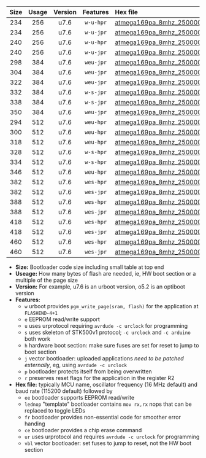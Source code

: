|Size|Usage|Version|Features|Hex file|
|:-:|:-:|:-:|:-:|:--|
|234|256|u7.6|`w-u-hpr`|[atmega169pa_8mhz_250000bps_ur.hex](https://raw.githubusercontent.com/stefanrueger/urboot/main//atmega169pa_8mhz_250000bps_ur.hex)|
|234|256|u7.6|`w-u-jpr`|[atmega169pa_8mhz_250000bps_ur_vbl.hex](https://raw.githubusercontent.com/stefanrueger/urboot/main//atmega169pa_8mhz_250000bps_ur_vbl.hex)|
|240|256|u7.6|`w-u-hpr`|[atmega169pa_8mhz_250000bps_lednop_ur.hex](https://raw.githubusercontent.com/stefanrueger/urboot/main//atmega169pa_8mhz_250000bps_lednop_ur.hex)|
|240|256|u7.6|`w-u-jpr`|[atmega169pa_8mhz_250000bps_lednop_ur_vbl.hex](https://raw.githubusercontent.com/stefanrueger/urboot/main//atmega169pa_8mhz_250000bps_lednop_ur_vbl.hex)|
|298|384|u7.6|`weu-jpr`|[atmega169pa_8mhz_250000bps_ee_ur_vbl.hex](https://raw.githubusercontent.com/stefanrueger/urboot/main//atmega169pa_8mhz_250000bps_ee_ur_vbl.hex)|
|304|384|u7.6|`weu-jpr`|[atmega169pa_8mhz_250000bps_ee_lednop_ur_vbl.hex](https://raw.githubusercontent.com/stefanrueger/urboot/main//atmega169pa_8mhz_250000bps_ee_lednop_ur_vbl.hex)|
|322|384|u7.6|`weu-jpr`|[atmega169pa_8mhz_250000bps_ee_lednop_fr_ur_vbl.hex](https://raw.githubusercontent.com/stefanrueger/urboot/main//atmega169pa_8mhz_250000bps_ee_lednop_fr_ur_vbl.hex)|
|332|384|u7.6|`w-s-jpr`|[atmega169pa_8mhz_250000bps_vbl.hex](https://raw.githubusercontent.com/stefanrueger/urboot/main//atmega169pa_8mhz_250000bps_vbl.hex)|
|338|384|u7.6|`w-s-jpr`|[atmega169pa_8mhz_250000bps_lednop_vbl.hex](https://raw.githubusercontent.com/stefanrueger/urboot/main//atmega169pa_8mhz_250000bps_lednop_vbl.hex)|
|350|384|u7.6|`weu-jpr`|[atmega169pa_8mhz_250000bps_ee_lednop_fr_ce_ur_vbl.hex](https://raw.githubusercontent.com/stefanrueger/urboot/main//atmega169pa_8mhz_250000bps_ee_lednop_fr_ce_ur_vbl.hex)|
|294|512|u7.6|`weu-hpr`|[atmega169pa_8mhz_250000bps_ee_ur.hex](https://raw.githubusercontent.com/stefanrueger/urboot/main//atmega169pa_8mhz_250000bps_ee_ur.hex)|
|300|512|u7.6|`weu-hpr`|[atmega169pa_8mhz_250000bps_ee_lednop_ur.hex](https://raw.githubusercontent.com/stefanrueger/urboot/main//atmega169pa_8mhz_250000bps_ee_lednop_ur.hex)|
|318|512|u7.6|`weu-hpr`|[atmega169pa_8mhz_250000bps_ee_lednop_fr_ur.hex](https://raw.githubusercontent.com/stefanrueger/urboot/main//atmega169pa_8mhz_250000bps_ee_lednop_fr_ur.hex)|
|328|512|u7.6|`w-s-hpr`|[atmega169pa_8mhz_250000bps.hex](https://raw.githubusercontent.com/stefanrueger/urboot/main//atmega169pa_8mhz_250000bps.hex)|
|334|512|u7.6|`w-s-hpr`|[atmega169pa_8mhz_250000bps_lednop.hex](https://raw.githubusercontent.com/stefanrueger/urboot/main//atmega169pa_8mhz_250000bps_lednop.hex)|
|346|512|u7.6|`weu-hpr`|[atmega169pa_8mhz_250000bps_ee_lednop_fr_ce_ur.hex](https://raw.githubusercontent.com/stefanrueger/urboot/main//atmega169pa_8mhz_250000bps_ee_lednop_fr_ce_ur.hex)|
|382|512|u7.6|`wes-hpr`|[atmega169pa_8mhz_250000bps_ee.hex](https://raw.githubusercontent.com/stefanrueger/urboot/main//atmega169pa_8mhz_250000bps_ee.hex)|
|382|512|u7.6|`wes-jpr`|[atmega169pa_8mhz_250000bps_ee_vbl.hex](https://raw.githubusercontent.com/stefanrueger/urboot/main//atmega169pa_8mhz_250000bps_ee_vbl.hex)|
|388|512|u7.6|`wes-hpr`|[atmega169pa_8mhz_250000bps_ee_lednop.hex](https://raw.githubusercontent.com/stefanrueger/urboot/main//atmega169pa_8mhz_250000bps_ee_lednop.hex)|
|388|512|u7.6|`wes-jpr`|[atmega169pa_8mhz_250000bps_ee_lednop_vbl.hex](https://raw.githubusercontent.com/stefanrueger/urboot/main//atmega169pa_8mhz_250000bps_ee_lednop_vbl.hex)|
|418|512|u7.6|`wes-hpr`|[atmega169pa_8mhz_250000bps_ee_lednop_fr.hex](https://raw.githubusercontent.com/stefanrueger/urboot/main//atmega169pa_8mhz_250000bps_ee_lednop_fr.hex)|
|418|512|u7.6|`wes-jpr`|[atmega169pa_8mhz_250000bps_ee_lednop_fr_vbl.hex](https://raw.githubusercontent.com/stefanrueger/urboot/main//atmega169pa_8mhz_250000bps_ee_lednop_fr_vbl.hex)|
|460|512|u7.6|`wes-hpr`|[atmega169pa_8mhz_250000bps_ee_lednop_fr_ce.hex](https://raw.githubusercontent.com/stefanrueger/urboot/main//atmega169pa_8mhz_250000bps_ee_lednop_fr_ce.hex)|
|460|512|u7.6|`wes-jpr`|[atmega169pa_8mhz_250000bps_ee_lednop_fr_ce_vbl.hex](https://raw.githubusercontent.com/stefanrueger/urboot/main//atmega169pa_8mhz_250000bps_ee_lednop_fr_ce_vbl.hex)|

- **Size:** Bootloader code size including small table at top end
- **Useage:** How many bytes of flash are needed, ie, HW boot section or a multiple of the page size
- **Version:** For example, u7.6 is an urboot version, o5.2 is an optiboot version
- **Features:**
  + `w` urboot provides `pgm_write_page(sram, flash)` for the application at `FLASHEND-4+1`
  + `e` EEPROM read/write support
  + `u` uses urprotocol requiring `avrdude -c urclock` for programming
  + `s` uses skeleton of STK500v1 protocol; `-c urclock` and `-c arduino` both work
  + `h` hardware boot section: make sure fuses are set for reset to jump to boot section
  + `j` vector bootloader: uploaded applications *need to be patched externally*, eg, using `avrdude -c urclock`
  + `p` bootloader protects itself from being overwritten
  + `r` preserves reset flags for the application in the register R2
- **Hex file:** typically MCU name, oscillator frequency (16 MHz default) and baud rate (115200 default) followed by
  + `ee` bootloader supports EEPROM read/write
  + `lednop` "template" bootloader contains `mov rx,rx` nops that can be replaced to toggle LEDs
  + `fr` bootloader provides non-essential code for smoother error handing
  + `ce` bootloader provides a chip erase command
  + `ur` uses urprotocol and requires `avrdude -c urclock` for programming
  + `vbl` vector bootloader: set fuses to jump to reset, not the HW boot section

